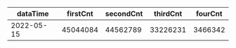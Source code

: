 |dataTime|firstCnt|secondCnt|thirdCnt|fourCnt|
|-|-|-|-|-|
|2022-05-15|45044084|44562789|33226231|3466342|